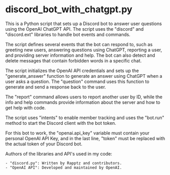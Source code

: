 # discord_bot_with_chatgpt.py

This is a Python script that sets up a Discord bot to answer user questions using the OpenAI ChatGPT API. The script uses the "discord" and "discord.ext" libraries to handle bot events and commands.

The script defines several events that the bot can respond to, such as greeting new users, answering questions using ChatGPT, reporting a user, and providing server information and help. The bot can also detect and delete messages that contain forbidden words in a specific chat.

The script initializes the OpenAI API credentials and sets up the "generate_answer" function to generate an answer using ChatGPT when a user asks a question. The "question" command uses this function to generate and send a response back to the user.

The "report" command allows users to report another user by ID, while the info and help commands provide information about the server and how to get help with code.

The script uses "intents" to enable member tracking and uses the "bot.run" method to start the Discord client with the bot token.

For this bot to work, the "openai.api_key" variable must contain your personal OpenAI API Key, and in the last line, "token" must be replaced with the actual token of your Discord bot.

Authors of the libraries and API's used in my code:

    - "discord.py": Written by Rapptz and contributors.
    - "OpenAI API": Developed and maintained by OpenAI.
